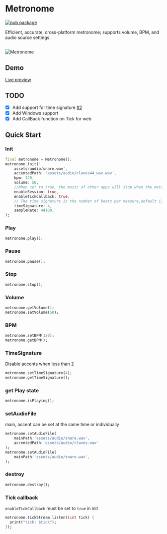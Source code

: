 # Metronome

[![pub package](https://img.shields.io/pub/v/metronome.svg)](https://pub.dev/packages/metronome)

Efficient, accurate, cross-platform metronome; supports volume, BPM, and audio source settings.
##

![Metronome](https://raw.githubusercontent.com/biner88/metronome/main/screenshot/demo2.png)

## Demo

[Live preview](https://biner88.github.io/metronome/)

## TODO

* [x] Add support for time signature [#2](https://github.com/biner88/metronome/issues/2)
* [x] Add Windows support
* [x] Add CallBack function on Tick for web

## Quick Start 

### Init

```dart
final metronome = Metronome();
metronome.init('
    assets/audio/snare.wav', 
    accentedPath: 'assets/audio/claves44_wav.wav',
    bpm: 120, 
    volume: 50,  
    //When set to true, the music of other apps will stop when the metronome is played. 
    enableSession: true,
    enableTickCallback: true,
    // The time signature is the number of beats per measure,default is 0, disabled.
    timeSignature: 4,
    sampleRate: 44100,
);
```

### Play

```dart
metronome.play();
```

### Pause

```dart
metronome.pause();
```

### Stop

```dart
metronome.stop();
```

### Volume

```dart
metronome.getVolume();
metronome.setVolume(50);
```

### BPM

```dart
metronome.setBPM(120); 
metronome.getBPM(); 
```

### TimeSignature

Disable accents when less than 2

```dart
metronome.setTimeSignature(4); 
metronome.getTimeSignature(); 
```

### get Play state

```dart
metronome.isPlaying();
```

### setAudioFile

main, accent can be set at the same time or individually

```dart
metronome.setAudioFile(
    mainPath:'assets/audio/snare.wav',
    accentedPath:'assets/audio/claves.wav'
);
metronome.setAudioFile(
    mainPath:'assets/audio/snare.wav',
);
```

### destroy

```dart
metronome.destroy();
```

### Tick callback

`enableTickCallback` must be set to `true` in init

```dart
metronome.tickStream.listen((int tick) {
  print("tick: $tick");
});
```
